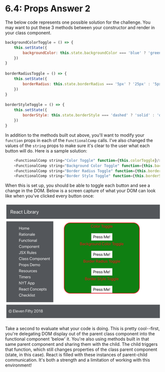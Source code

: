 # 6.4: Props Answer 2

The below code represents one possible solution for the challenge. You may want to put these 3 methods between your constructor and render in your class component.

```javascript
backgroundColorToggle = () => {
    this.setState({
        backgroundColor: this.state.backgroundColor === 'blue' ? 'green' : 'blue'
    })  
}

borderRadiusToggle = () => {
    this.setState({
        borderRadius: this.state.borderRadius === '5px' ? '25px' : '5px'
    })  
}

borderStyleToggle = () => {
    this.setState({
        borderStyle: this.state.borderStyle === 'dashed' ? 'solid' : 'dashed'
    })  
}
```

In addition to the methods built out above, you'll want to modify your `function` props in each of the `FunctionalComp` calls. I've also changed the values of the `string` props to make sure it's clear to the user what each button will do. Here is a sample solution:

```javascript
    <FunctionalComp string="Color Toggle" function={this.colorToggle}/>
    <FunctionalComp string="Background Color Toggle" function={this.backgroundColorToggle}/>
    <FunctionalComp string="Border Radius Toggle" function={this.borderRadiusToggle}/>
    <FunctionalComp string="Border Style Toggle" function={this.borderStyleToggle}/>
```

When this is set up, you should be able to toggle each button and see a change in the DOM. Below is a screen capture of what your DOM can look like when you've clicked every button once:

![Challenge \#2 Answer](../.gitbook/assets/6.4-challenge-answer.png)

Take a second to evaluate what your code is doing. This is pretty cool--first, you're delegating DOM display out of the parent class component into the functional component 'below' it. You're also using methods built in that same parent component and sharing them with the child. The child triggers that function, which still changes properties of the class parent component \(state, in this case\). React is filled with these instances of parent-child communication. It's both a strength and a limitation of working with this environment!

